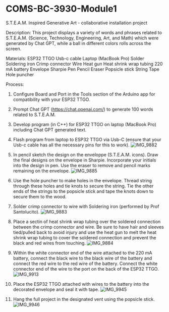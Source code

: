 # COMS-BC-3930-Module1
S.T.E.A.M. Inspired Generative Art - collaborative installation project

Description: This project displays a variety of words and phrases related to S.T.E.A.M. (Science, Technology, Engineering, Art, and Math) which were generated by Chat GPT, while a ball in different colors rolls across the screen.  

Materials: 
ESP32 TTGO 
Usb-c cable
Laptop (MacBook Pro)
Solder
Soldering iron 
Crimp connector 
Wire 
Heat gun
Heat shrink wrap tubing 
220 mA battery
Envelope
Sharpie
Pen
Pencil
Eraser
Popsicle stick
String
Tape
Hole puncher

Process:
1. Configure Board and Port in the Tools section of the Arduino app for compatibility with your ESP32 TTGO. 
2. Prompt Chat GPT (https://chat.openai.com/) to generate 100 words related to S.T.E.A.M.
3. Develop program (in C++) for ESP32 TTGO on laptop (MacBook Pro) including Chat GPT generated text. 
4. Flash program from laptop to ESP32 TTGO via Usb-C (ensure that your Usb-c cable has all the necessary pins for this to work). 
![IMG_9882](https://github.com/nicoleneil/COMS-BC-3930-Module1/assets/158202481/c6d48623-c219-463e-a6cb-fe191962a506)

5. In pencil sketch the design on the enveloppe (S.T.E.A.M. icons). Draw the final designs on the envelope in Sharpie. Incorporate your initials into the design in pen. Use the eraser to remove and pencil marks remaining on the envelope. 
![IMG_9885](https://github.com/nicoleneil/COMS-BC-3930-Module1/assets/158202481/dc74b8c7-817e-479d-952a-878a98c857a3)

6. Use the hole puncher to make holes in the envelope. Thread string through these holes and tie knots to secure the string. Tie the other ends of the strings to the popsicle stick and tape the knots down to secure them to the wood. 

7. Solder crimp connector to wire with Soldering iron (performed by Prof Santolucito). 
![IMG_9883](https://github.com/nicoleneil/COMS-BC-3930-Module1/assets/158202481/b38447d0-781f-4b92-a2d5-cd6b2ce23229)

8. Place a sectin of heat shrink wrap tubing over the soldered connection between the crimp connector and wire. Be sure to have hair and sleeves tied/pulled back to avoid injury and use the heat gun to melt the heat shrink wrap tubing to cover the soldered connection and prevent the black and red wires from touching.
![IMG_9884](https://github.com/nicoleneil/COMS-BC-3930-Module1/assets/158202481/c6fd26e3-2e76-446f-ab80-d5a8e5b859a4)

9. Within the white connector end of the wire attached to the 220 mA battery, connect the black wire to the black wire of the battery  and connect the red wire to the red wire of the battery. Connect the white connector end of the wire to the port on the back of the ESP32 TTGO. 
![IMG_9913](https://github.com/nicoleneil/COMS-BC-3930-Module1/assets/158202481/d4a38062-64ea-440d-91bb-b93565bfbc8d)

10. Place the ESP32 TTGO attached with wires to the battery into the decorated envelope and seal it with tape.
![IMG_9945](https://github.com/nicoleneil/COMS-BC-3930-Module1/assets/158202481/9d92e5dc-044f-4586-8fdb-253618240a94)

11. Hang the full project in the designated vent using the popsicle stick.
![IMG_9946](https://github.com/nicoleneil/COMS-BC-3930-Module1/assets/158202481/a9b9db71-b9c0-4cbf-89ad-c7edb5fbbb8c)
